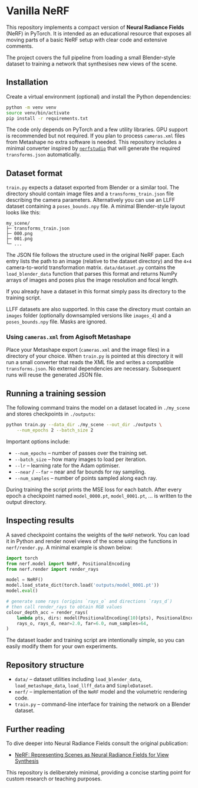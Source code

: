 # Vanilla NeRF

This repository implements a compact version of **Neural Radiance Fields** (NeRF) in PyTorch.  It is intended as an educational resource that exposes all moving parts of a basic NeRF setup with clear code and extensive comments.

The project covers the full pipeline from loading a small Blender-style dataset to training a network that synthesises new views of the scene.

## Installation

Create a virtual environment (optional) and install the Python dependencies:

```bash
python -m venv venv
source venv/bin/activate
pip install -r requirements.txt
```

The code only depends on PyTorch and a few utility libraries.  GPU support is recommended but not required.
If you plan to process `cameras.xml` files from Metashape no extra software is
needed. This repository includes a minimal converter inspired by
[`nerfstudio`](https://github.com/nerfstudio-project/nerfstudio) that will
generate the required `transforms.json` automatically.

## Dataset format

`train.py` expects a dataset exported from Blender or a similar tool.  The directory should contain image files and a `transforms_train.json` file describing the camera parameters.  Alternatively you can use an LLFF dataset containing a `poses_bounds.npy` file.  A minimal Blender-style layout looks like this:

```text
my_scene/
├─ transforms_train.json
├─ 000.png
├─ 001.png
└─ ...
```

The JSON file follows the structure used in the original NeRF paper.  Each entry lists the path to an image (relative to the dataset directory) and the `4×4` camera-to-world transformation matrix.  `data/dataset.py` contains the `load_blender_data` function that parses this format and returns NumPy arrays of images and poses plus the image resolution and focal length.

If you already have a dataset in this format simply pass its directory to the training script.

LLFF datasets are also supported. In this case the directory must contain an
`images` folder (optionally downsampled versions like `images_4`) and a
`poses_bounds.npy` file. Masks are ignored.

### Using `cameras.xml` from Agisoft Metashape

Place your Metashape export (`cameras.xml` and the image files) in a directory
of your choice. When `train.py` is pointed at this directory it will run a small
converter that reads the XML file and writes a compatible `transforms.json`. No
external dependencies are necessary. Subsequent runs will reuse the generated
JSON file.

## Running a training session

The following command trains the model on a dataset located in `./my_scene` and stores checkpoints in `./outputs`:

```bash
python train.py --data_dir ./my_scene --out_dir ./outputs \
    --num_epochs 2 --batch_size 2
```

Important options include:

- `--num_epochs` – number of passes over the training set.
- `--batch_size` – how many images to load per iteration.
- `--lr` – learning rate for the Adam optimiser.
- `--near` / `--far` – near and far bounds for ray sampling.
- `--num_samples` – number of points sampled along each ray.

During training the script prints the MSE loss for each batch.  After every epoch a checkpoint named `model_0000.pt`, `model_0001.pt`, ... is written to the output directory.

## Inspecting results

A saved checkpoint contains the weights of the `NeRF` network.  You can load it in Python and render novel views of the scene using the functions in `nerf/render.py`.  A minimal example is shown below:

```python
import torch
from nerf.model import NeRF, PositionalEncoding
from nerf.render import render_rays

model = NeRF()
model.load_state_dict(torch.load('outputs/model_0001.pt'))
model.eval()

# generate some rays (origins `rays_o` and directions `rays_d`)
# then call render_rays to obtain RGB values
colour_depth_acc = render_rays(
    lambda pts, dirs: model(PositionalEncoding(10)(pts), PositionalEncoding(4)(dirs)),
    rays_o, rays_d, near=2.0, far=6.0, num_samples=64,
)
```

The dataset loader and training script are intentionally simple, so you can easily modify them for your own experiments.

## Repository structure

- `data/` – dataset utilities including `load_blender_data`, `load_metashape_data`,
  `load_llff_data` and `SimpleDataset`.
- `nerf/` – implementation of the `NeRF` model and the volumetric rendering code.
- `train.py` – command-line interface for training the network on a Blender dataset.

## Further reading

To dive deeper into Neural Radiance Fields consult the original publication:

- [NeRF: Representing Scenes as Neural Radiance Fields for View Synthesis](https://arxiv.org/abs/2003.08934)

This repository is deliberately minimal, providing a concise starting point for custom research or teaching purposes.
